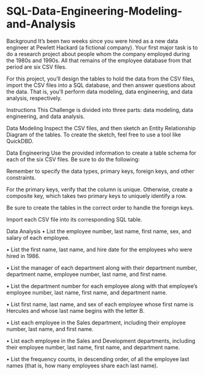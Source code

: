 ﻿# SQL-Data-Engineering-Modeling-and-Analysis

Background
It’s been two weeks since you were hired as a new data engineer at Pewlett Hackard (a fictional company). Your first major task is to do a research project about people whom the company employed during the 1980s and 1990s. All that remains of the employee database from that period are six CSV files.

For this project, you’ll design the tables to hold the data from the CSV files, import the CSV files into a SQL database, and then answer questions about the data. That is, you’ll perform data modeling, data engineering, and data analysis, respectively.

Instructions
This Challenge is divided into three parts: data modeling, data engineering, and data analysis.

Data Modeling
Inspect the CSV files, and then sketch an Entity Relationship Diagram of the tables. To create the sketch, feel free to use a tool like QuickDBD.

Data Engineering
Use the provided information to create a table schema for each of the six CSV files. Be sure to do the following:

Remember to specify the data types, primary keys, foreign keys, and other constraints.

For the primary keys, verify that the column is unique. Otherwise, create a composite key, which takes two primary keys to uniquely identify a row.

Be sure to create the tables in the correct order to handle the foreign keys.

Import each CSV file into its corresponding SQL table.

Data Analysis
• List the employee number, last name, first name, sex, and salary of each employee.

• List the first name, last name, and hire date for the employees who were hired in 1986.

• List the manager of each department along with their department number, department name, employee number, last name, and first name.

• List the department number for each employee along with that employee’s employee number, last name, first name, and department name.

• List first name, last name, and sex of each employee whose first name is Hercules and whose last name begins with the letter B.

• List each employee in the Sales department, including their employee number, last name, and first name.

• List each employee in the Sales and Development departments, including their employee number, last name, first name, and department name.

• List the frequency counts, in descending order, of all the employee last names (that is, how many employees share each last name).
